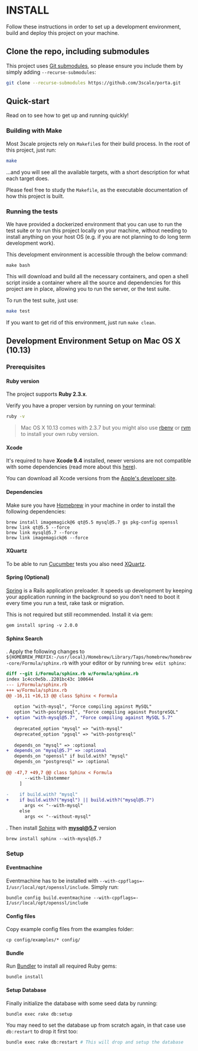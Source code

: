 # INSTALL

Follow these instructions in order to set up a development environment, build and deploy this project on your machine.

## Clone the repo, including submodules

This project uses [Git submodules](https://git-scm.com/book/en/v2/Git-Tools-Submodules), so please ensure you include them by simply adding `--recurse-submodules`:

```bash
git clone --recurse-submodules https://github.com/3scale/porta.git
``` 

## Quick-start

Read on to see how to get up and running quickly!

### Building with Make

Most 3scale projects rely on `Makefile`s for their build process. 
In the root of this project, just run: 
```bash
make
``` 

...and you will see all the available targets, with a short description for what each target does. 

Please feel free to study the `Makefile`, as the executable documentation of how this project is built.  

### Running the tests

We have provided a dockerized environment that you can use to run the test suite or to run this project 
locally on your machine, without needing to install anything on your host OS (e.g. if you are not 
planning to do long term development work).  

This development environment is accessible through the below command:

```shell
make bash
```

This will download and build all the necessary containers, and open a shell script inside a container
where all the source and dependencies for this project are in place, allowing you to run the server, 
or the test suite.

To run the test suite, just use: 

```bash
make test
```  

If you want to get rid of this environment, just run `make clean`.


## Development Environment Setup on Mac OS X (10.13)

### Prerequisites

#### Ruby version

The project supports **Ruby 2.3.x**.

Verify you have a proper version by running on your terminal:
```bash
ruby -v
```

> Mac OS X 10.13 comes with 2.3.7 but you might also use [rbenv](https://github.com/rbenv/rbenv) or [rvm](https://rvm.io/) to install your own ruby version.

#### Xcode

It's required to have **Xcode 9.4** installed, newer versions are not compatible with some dependencies (read more about this [here](https://github.com/thoughtbot/capybara-webkit/issues/1071)).

You can download all Xcode versions from the [Apple's developer site](https://developer.apple.com/download/more/?name=Xcode).

#### Dependencies

Make sure you have [Homebrew](https://brew.sh/) in your machine in order to install the following dependencies:

```shell
brew install imagemagick@6 qt@5.5 mysql@5.7 gs pkg-config openssl
brew link qt@5.5 --force
brew link mysql@5.7 --force
brew link imagemagick@6 --force
```

#### XQuartz

To be able to run [Cucumber](https://cucumber.io/) tests you also need [XQuartz](http://xquartz.macosforge.org/landing/).

#### Spring (Optional)
[Spring](https://github.com/rails/spring) is a Rails application preloader. It speeds up development by keeping your application running in the background so you don't need to boot it every time you run a test, rake task or migration.

This is not required but still recommended. Install it via gem:
```shell
gem install spring -v 2.0.0
```

#### Sphinx Search

. Apply the following changes to `${HOMEBREW_PREFIX:-/usr/local}/Homebrew/Library/Taps/homebrew/homebrew-core/Formula/sphinx.rb` with your editor or by running `brew edit sphinx`:
```patch
diff --git i/Formula/sphinx.rb w/Formula/sphinx.rb
index 1c4cc0e5b..2201bc43c 100644
--- i/Formula/sphinx.rb
+++ w/Formula/sphinx.rb
@@ -16,11 +16,13 @@ class Sphinx < Formula
 
   option "with-mysql", "Force compiling against MySQL"
   option "with-postgresql", "Force compiling against PostgreSQL"
+  option "with-mysql@5.7", "Force compiling against MySQL 5.7"
 
   deprecated_option "mysql" => "with-mysql"
   deprecated_option "pgsql" => "with-postgresql"
 
   depends_on "mysql" => :optional
+  depends_on "mysql@5.7" => :optional
   depends_on "openssl" if build.with? "mysql"
   depends_on "postgresql" => :optional
 
@@ -47,7 +49,7 @@ class Sphinx < Formula
       --with-libstemmer
     ]
 
-    if build.with? "mysql"
+    if build.with?("mysql") || build.with?("mysql@5.7")
       args << "--with-mysql"
     else
       args << "--without-mysql"
```

. Then install [Sphinx](http://sphinxsearch.com/) with **mysql@5.7** version
```shell
brew install sphinx --with-mysql@5.7
```

### Setup

#### Eventmachine

Eventmachine has to be installed with `--with-cppflags=-I/usr/local/opt/openssl/include`. Simply run:

```shell
bundle config build.eventmachine --with-cppflags=-I/usr/local/opt/openssl/include
```

#### Config files

Copy example config files from the examples folder:

```shell
cp config/examples/* config/
```

#### Bundle

Run [Bundler](https://bundler.io/) to install all required Ruby gems:

```shell
bundle install
```

#### Setup Database

Finally initialize the database with some seed data by running:

```bash
bundle exec rake db:setup
```

You may need to set the database up from scratch again, in that case use `db:restart` to drop it first too:

```bash
bundle exec rake db:restart # This will drop and setup the database
```
